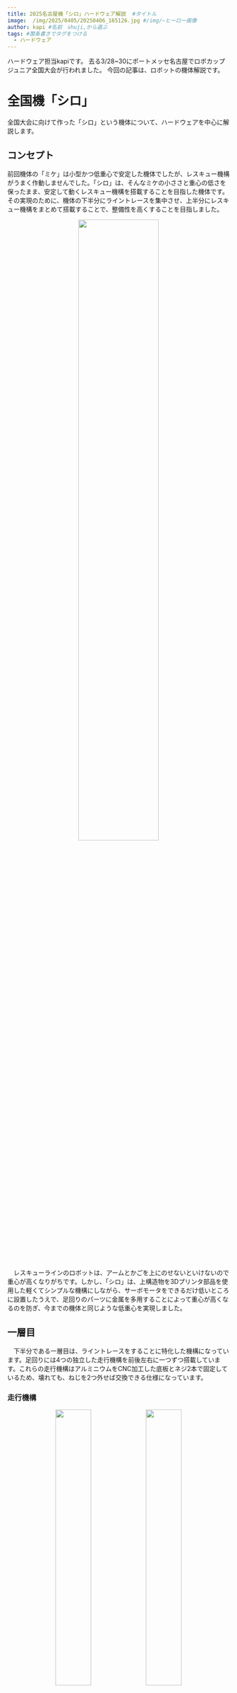 ```yaml
---
title: 2025名古屋機「シロ」ハードウェア解説  #タイトル
image:  /img/2025/0405/20250406_165126.jpg #/img/~ヒーロー画像
author: kapi #名前　shuji,から選ぶ
tags: #箇条書きでタグをつける
  - ハードウェア
---
```

ハードウェア担当kapiです。
去る3/28~30にポートメッセ名古屋でロボカップジュニア全国大会が行われました。
今回の記事は、ロボットの機体解説です。

# 全国機「シロ」
全国大会に向けて作った「シロ」という機体について、ハードウェアを中心に解説します。

## コンセプト
前回機体の「ミケ」は小型かつ低重心で安定した機体でしたが、レスキュー機構がうまく作動しませんでした。「シロ」は、そんなミケの小ささと重心の低さを保ったまま、安定して動くレスキュー機構を搭載することを目指した機体です。その実現のために、機体の下半分にライントレースを集中させ、上半分にレスキュー機構をまとめて搭載することで、整備性を高くすることを目指しました。

<div align="center">
<img src="../../img/2025/0405/20250406_165131.jpg"
width="60%">
</div>
<br>


　レスキューラインのロボットは、アームとかごを上にのせないといけないので重心が高くなりがちです。しかし、「シロ」は、上構造物を3Dプリンタ部品を使用した軽くてシンプルな機構にしながら、サーボモータをできるだけ低いところに設置したうえで、足回りのパーツに金属を多用することによって重心が高くなるのを防ぎ、今までの機体と同じような低重心を実現しました。



## 一層目
　下半分である一層目は、ライントレースをすることに特化した機構になっています。足回りには4つの独立した走行機構を前後左右に一つずつ搭載しています。これらの走行機構はアルミニウムをCNC加工した底板とネジ2本で固定しているため、壊れても、ねじを2つ外せば交換できる仕様になっています。

### 走行機構

<div align="center">
<img src="../../img/2025/0405/20250406_172635.jpg"
width="40%">
<img src="../../img/2025/0405/20250406_172501.jpg"
width="40%">
</div>



STS3032を走行用のモーターとして採用しています。また、バンプやシーソーなどからの衝撃がモーターに伝わることを防ぐために、車輪は車軸に固定し、モーターの動力はギア(車輪：モーター＝3：2)を用いて車輪に伝達しています。ギアとホイールの一部は、摩耗が心配だったので強度のある金属3Dプリンターを採用しています。「シロ」にはこの走行機構を4つ独立した状態で搭載しています。そのため、バンプなどで機体が浮いてしまっても、最低2輪以上の独立した駆動輪が地面に接するようになっています。これにより、力強い走行を可能としました。

### タイヤ
<div align="center">
<img src="../../img/2025/0405/20250406_172653.jpg"
width="40%">
<img src="../../img/2025/0405/20250406_172657.jpg"
width="40%">
</div>

足回りに金属製のパーツを多用してしまい機体重量が1.3kg程になってしまったので、坂道などでも走れるレベルのグリップ力を求めてタイヤは造形用シリコンを用いて自作しました。シリコン製のタイヤは既製品のゴム製のタイヤの数倍もグリップ力があり、好きに形を決めることができるのでレスキューライン競技に出てる人にはおすすめです。私は、HTV-4000という名前の造形用シリコンを使っています。

### その他足回り


<div align="center">
<img src="../../img/2024/1211/20241211_180021.jpg"
width="60%">
</div>
<br>


前述した走行機構をがっしりと機体に固定するために、底盤にはアルミニウムをCNC加工した板を採用しています。アルミニウムを底盤に採用したことにより、ロボットの低重心化を実現しました。←普通に触り心地がいいのでおすすめ



### バンパー
<div align="center">
<img src="../../img/2025/0405/20250406_180741.jpg"
width="60%">
</div>
<br>

　正確に言うと二層目に付随しているものなのですが、ライントレースでの障害物回避の際に利用しているので,この部分で解説します。私たちのロボットはバンパー部分にロードセル(電子ばかりとかに入ってるやつ)を搭載しています。ロードセルを搭載することのメリットは、ロボットの可動部を減らすことができるので設計を単純化、コンパクト化することができます。ちなみに、最大の目的は機体の見た目がかっこよくなります。

## 二層目
　二層目には、レスキュー用のアームと籠を搭載しています。低重心化のために2層目は基本的に全て3Dプリンタで作っており、１層目に比べるとかなり軽くなっています。
<div align="center">
<img src="../../img/2025/0405/20250406_172902.jpg"
width="60%">
</div>
<br>

### かご
<div align="center">
<img src="../../img/2025/0405/20250406_181221.jpg"
width="60%">
</div>
<br>
<iframe width="560" height="315" src="https://www.youtube.com/embed/EM6KxKVscSE?si=-l5nbA1qoHk8aN8p" title="YouTube video player" frameborder="0" allow="accelerometer; autoplay; clipboard-write; encrypted-media; gyroscope; picture-in-picture; web-share" referrerpolicy="strict-origin-when-cross-origin" allowfullscreen></iframe>


　かごはかなり工夫していて、整備性を向上させるために機体本体との接続は磁石とsg-90の配線のみになっており、簡単に着脱できる設計になっています。なのでバッテリー交換の際にかごを簡単に取り外すことができます。この機構はチームメンバーからかなり好評です。~~磁石最高~~
また、籠にはリンク機構を搭載しており、一つのモーターで①籠の蓋を開閉する②籠の底を傾ける、の2つの動作を制御することができるようになっています。


### アーム
<div align="center">
<img src="../../img/2025/0405/20250406_182017.jpg"
width="60%">
</div>
　アームは、単純な仕組みで整備性をあげることを目指して設計しました。ボールをつかむ手部分+手部分を持ち上げる部分の二つから構成されていて、モーターを左右に一対ずつ搭載して重いボールを持ち上げられるような機構になっています。

一応解説としてはこんな感じです。気になるところがあれば連絡いただければ追加で記事を書きます。